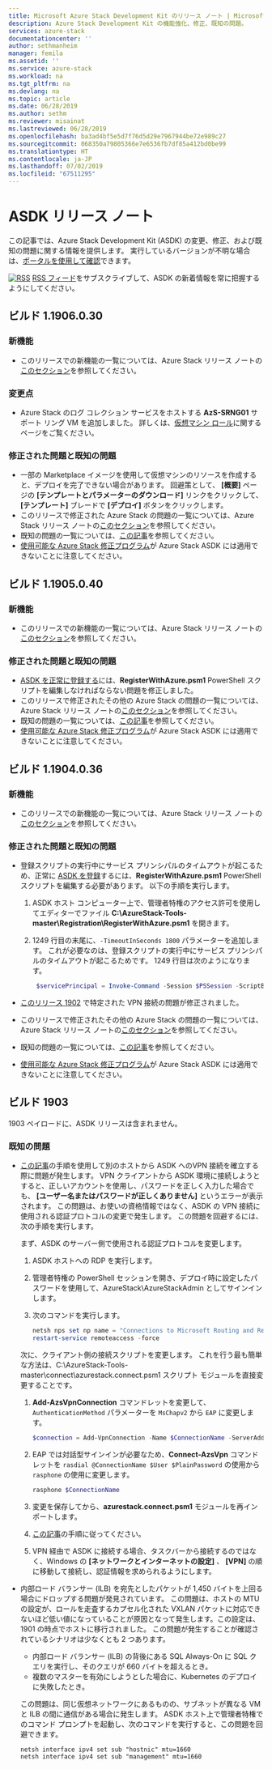 ```yaml
---
title: Microsoft Azure Stack Development Kit のリリース ノート | Microsoft Docs
description: Azure Stack Development Kit の機能強化、修正、既知の問題。
services: azure-stack
documentationcenter: ''
author: sethmanheim
manager: femila
ms.assetid: ''
ms.service: azure-stack
ms.workload: na
ms.tgt_pltfrm: na
ms.devlang: na
ms.topic: article
ms.date: 06/28/2019
ms.author: sethm
ms.reviewer: misainat
ms.lastreviewed: 06/28/2019
ms.openlocfilehash: ba3ad4bf5e5d7f76d5d29e7967944be72e989c27
ms.sourcegitcommit: 068350a79805366e7e6536fb7df85a412bd0be99
ms.translationtype: HT
ms.contentlocale: ja-JP
ms.lasthandoff: 07/02/2019
ms.locfileid: "67511295"
---
```

# <a name="asdk-release-notes"></a>ASDK リリース ノート

この記事では、Azure Stack Development Kit (ASDK) の変更、修正、および既知の問題に関する情報を提供します。 実行しているバージョンが不明な場合は、[ポータルを使用して確認](../operator/azure-stack-updates.md#determine-the-current-version)できます。

[![RSS](./media/asdk-release-notes/feed-icon-14x14.png)](https://docs.microsoft.com/api/search/rss?search=Azure+Stack+Development+Kit+release+notes&locale=en-us#) [RSS フィード](https://docs.microsoft.com/api/search/rss?search=Azure+Stack+Development+Kit+release+notes&locale=en-us#)をサブスクライブして、ASDK の新着情報を常に把握するようにしてください。

## <a name="build-11906030"></a>ビルド 1.1906.0.30

### <a name="new-features"></a>新機能

- このリリースでの新機能の一覧については、Azure Stack リリース ノートの[このセクション](../operator/azure-stack-release-notes-1906.md#whats-in-this-update)を参照してください。

### <a name="changes"></a>変更点

- Azure Stack のログ コレクション サービスをホストする **AzS-SRNG01** サポート リング VM を追加しました。 詳しくは、[仮想マシン ロール](asdk-architecture.md)に関するページをご覧ください。

### <a name="fixed-and-known-issues"></a>修正された問題と既知の問題

- 一部の Marketplace イメージを使用して仮想マシンのリソースを作成すると、デプロイを完了できない場合があります。 回避策として、 **[概要]** ページの **[テンプレートとパラメーターのダウンロード]** リンクをクリックして、 **[テンプレート]** ブレードで **[デプロイ]** ボタンをクリックします。 
- このリリースで修正された Azure Stack の問題の一覧については、Azure Stack リリース ノートの[このセクション](../operator/azure-stack-release-notes-1906.md#fixes)を参照してください。
- 既知の問題の一覧については、[この記事](../operator/azure-stack-release-notes-known-issues-1906.md)を参照してください。
- [使用可能な Azure Stack 修正プログラム](../operator/azure-stack-release-notes-1906.md#hotfixes)が Azure Stack ASDK には適用できないことに注意してください。

## <a name="build-11905040"></a>ビルド 1.1905.0.40

<!-- ### Changes -->

### <a name="new-features"></a>新機能

- このリリースでの新機能の一覧については、Azure Stack リリース ノートの[このセクション](../operator/azure-stack-release-notes-1905.md#whats-in-this-update)を参照してください。

### <a name="fixed-and-known-issues"></a>修正された問題と既知の問題

- [ASDK を正常に登録する](asdk-register.md)には、**RegisterWithAzure.psm1** PowerShell スクリプトを編集しなければならない問題を修正しました。
- このリリースで修正されたその他の Azure Stack の問題の一覧については、Azure Stack リリース ノートの[このセクション](../operator/azure-stack-release-notes-1905.md#fixes)を参照してください。
- 既知の問題の一覧については、[この記事](../operator/azure-stack-release-notes-known-issues-1905.md)を参照してください。
- [使用可能な Azure Stack 修正プログラム](../operator/azure-stack-release-notes-1905.md#hotfixes)が Azure Stack ASDK には適用できないことに注意してください。

## <a name="build-11904036"></a>ビルド 1.1904.0.36

<!-- ### Changes -->

### <a name="new-features"></a>新機能

- このリリースでの新機能の一覧については、Azure Stack リリース ノートの[このセクション](../operator/azure-stack-release-notes-1904.md#whats-in-this-update)を参照してください。

### <a name="fixed-and-known-issues"></a>修正された問題と既知の問題

- 登録スクリプトの実行中にサービス プリンシパルのタイムアウトが起こるため、正常に [ASDK を登録](asdk-register.md)するには、**RegisterWithAzure.psm1** PowerShell スクリプトを編集する必要があります。 以下の手順を実行します。

  1. ASDK ホスト コンピューター上で、管理者特権のアクセス許可を使用してエディターでファイル **C:\AzureStack-Tools-master\Registration\RegisterWithAzure.psm1** を開きます。
  2. 1249 行目の末尾に、`-TimeoutInSeconds 1800` パラメーターを追加します。 これが必要なのは、登録スクリプトの実行中にサービス プリンシパルのタイムアウトが起こるためです。 1249 行目は次のようになります。

     ```powershell
      $servicePrincipal = Invoke-Command -Session $PSSession -ScriptBlock { New-AzureBridgeServicePrincipal -RefreshToken $using:RefreshToken -AzureEnvironment $using:AzureEnvironmentName -TenantId $using:TenantId -TimeoutInSeconds 1800 }
      ```

- [このリリース 1902](#known-issues) で特定された VPN 接続の問題が修正されました。

- このリリースで修正されたその他の Azure Stack の問題の一覧については、Azure Stack リリース ノートの[このセクション](../operator/azure-stack-release-notes-1904.md#fixes)を参照してください。
- 既知の問題の一覧については、[この記事](../operator/azure-stack-release-notes-known-issues-1904.md)を参照してください。
- [使用可能な Azure Stack 修正プログラム](../operator/azure-stack-release-notes-1904.md#hotfixes)が Azure Stack ASDK には適用できないことに注意してください。

## <a name="build-1903"></a>ビルド 1903

1903 ペイロードに、ASDK リリースは含まれません。

### <a name="known-issues"></a>既知の問題

- [この記事](asdk-connect.md)の手順を使用して別のホストから ASDK へのVPN 接続を確立する際に問題が発生します。 VPN クライアントから ASDK 環境に接続しようとすると、正しいアカウントを使用し、パスワードを正しく入力した場合でも、 **[ユーザー名またはパスワードが正しくありません]** というエラーが表示されます。 この問題は、お使いの資格情報ではなく、ASDK の VPN 接続に使用される認証プロトコルの変更で発生します。 この問題を回避するには、次の手順を実行します。

   まず、ASDK のサーバー側で使用される認証プロトコルを変更します。

   1. ASDK ホストへの RDP を実行します。
   2. 管理者特権の PowerShell セッションを開き、デプロイ時に設定したパスワードを使用して、AzureStack\AzureStackAdmin としてサインインします。
   3. 次のコマンドを実行します。

      ```powershell
      netsh nps set np name = "Connections to Microsoft Routing and Remote Access server" profileid = "0x100a" profiledata = "1A000000000000000000000000000000" profileid = "0x1009" profiledata = "0x5"
      restart-service remoteaccess -force
      ```

   次に、クライアント側の接続スクリプトを変更します。 これを行う最も簡単な方法は、C:\AzureStack-Tools-master\connect\azurestack.connect.psm1 スクリプト モジュールを直接変更することです。

   1. **Add-AzsVpnConnection** コマンドレットを変更して、`AuthenticationMethod` パラメーターを `MsChapv2` から `EAP` に変更します。

      ```powershell
      $connection = Add-VpnConnection -Name $ConnectionName -ServerAddress $ServerAddress -TunnelType L2tp -EncryptionLevel Required -AuthenticationMethod Eap -L2tpPsk $PlainPassword -Force -RememberCredential -PassThru -SplitTunneling
      ```

   2. EAP では対話型サインインが必要なため、**Connect-AzsVpn** コマンドレットを `rasdial @ConnectionName $User $PlainPassword` の使用から `rasphone` の使用に変更します。

      ```powershell
      rasphone $ConnectionName
      ```

   3. 変更を保存してから、**azurestack.connect.psm1** モジュールを再インポートします。
   4. [この記事](asdk-connect.md#set-up-vpn-connectivity)の手順に従ってください。
   5. VPN 経由で ASDK に接続する場合、タスクバーから接続するのではなく、Windows の **[ネットワークとインターネットの設定]** 、 **[VPN]** の順に移動して接続し、認証情報を求められるようにします。

- 内部ロード バランサー (ILB) を宛先としたパケットが 1,450 バイトを上回る場合にドロップする問題が発見されています。 この問題は、ホストの MTU の設定が、ロールを走査するカプセル化された VXLAN パケットに対応できないほど低い値になっていることが原因となって発生します。この設定は、1901 の時点でホストに移行されました。 この問題が発生することが確認されているシナリオは少なくとも 2 つあります。

  - 内部ロード バランサー (ILB) の背後にある SQL Always-On に SQL クエリを実行し、そのクエリが 660 バイトを超えるとき。
  - 複数のマスターを有効にしようとした場合に、Kubernetes のデプロイに失敗したとき。  

  この問題は、同じ仮想ネットワークにあるものの、サブネットが異なる VM と ILB の間に通信がある場合に発生します。 ASDK ホスト上で管理者特権でのコマンド プロンプトを起動し、次のコマンドを実行すると、この問題を回避できます。

  ```shell
  netsh interface ipv4 set sub "hostnic" mtu=1660
  netsh interface ipv4 set sub "management" mtu=1660
  ```
